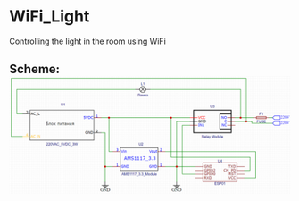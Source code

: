 # WiFi_Light 
Controlling the light in the room using WiFi  

## Scheme: ![Scheme](docs/pictures/Scheme.PNG)
